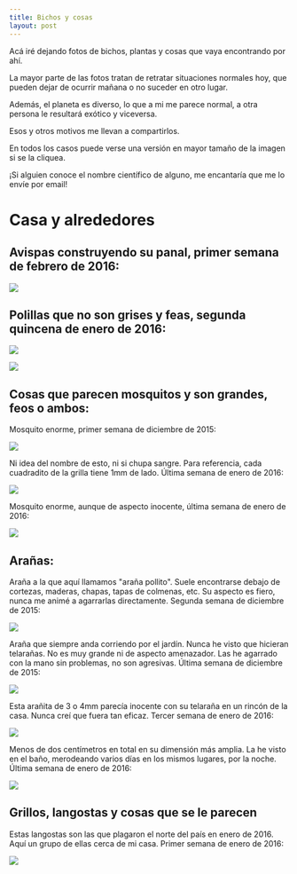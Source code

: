 ```yaml
---
title: Bichos y cosas
layout: post
---
```


Acá iré dejando fotos de bichos, plantas y cosas que vaya encontrando por ahí.

La mayor parte de las fotos tratan de retratar situaciones normales hoy, que pueden dejar de ocurrir mañana o no suceder en otro lugar.

Además, el planeta es diverso, lo que a mi me parece normal, a otra persona le resultará exótico y viceversa.

Esos y otros motivos me llevan a compartirlos.

En todos los casos puede verse una versión en mayor tamaño de la imagen si se la cliquea.

¡Si alguien conoce el nombre científico de alguno, me encantaría que me lo envíe por email!

# Casa y alrededores

## Avispas construyendo su panal, primer semana de febrero de 2016:

[![](00_avispas_thumb.jpg)](00_avispas.jpg)


## Polillas que no son grises y feas, segunda quincena de enero de 2016:

[![](01_polilla_amarilla_thumb.jpg)](01_polilla_amarilla.jpg)

[![](02_polilla_blanca_thumb.jpg)](02_polilla_blanca.jpg)


## Cosas que parecen mosquitos y son grandes, feos o ambos:

Mosquito enorme, primer semana de diciembre de 2015:

[![](03_mosquito_enorme_thumb.jpg)](03_mosquito_enorme.jpg)

Ni idea del nombre de esto, ni si chupa sangre. Para referencia, cada cuadradito de la grilla tiene 1mm de lado. Última semana de enero de 2016:

[![](04_noseque_abominable_thumb.jpg)](04_noseque_abominable.jpg)

Mosquito enorme, aunque de aspecto inocente, última semana de enero de 2016:

[![](05_mosquito_gigante_thumb.jpg)](05_mosquito_gigante.jpg)


## Arañas:

Araña a la que aquí llamamos "araña pollito". Suele encontrarse debajo de cortezas, maderas, chapas, tapas de colmenas, etc. Su aspecto es fiero, nunca me animé a agarrarlas directamente. Segunda semana de diciembre de 2015:

[![](06_arania_grandota_thumb.jpg)](06_arania_grandota.jpg)

Araña que siempre anda corriendo por el jardín. Nunca he visto que hicieran telarañas. No es muy grande ni de aspecto amenazador. Las he agarrado con la mano sin problemas, no son agresivas. Última semana de diciembre de 2015:

[![](07_arania_huevo_thumb.jpg)](07_arania_huevo.jpg)

Esta arañita de 3 o 4mm parecía inocente con su telaraña en un rincón de la casa. Nunca creí que fuera tan eficaz. Tercer semana de enero de 2016:

[![](08_arania_pequenita_thumb.jpg)](08_arania_pequenita.jpg)

Menos de dos centímetros en total en su dimensión más amplia. La he visto en el baño, merodeando varios días en los mismos lugares, por la noche. Última semana de enero de 2016:

[![](09_arania_pequenia_thumb.jpg)](09_arania_pequenia.jpg)


## Grillos, langostas y cosas que se le parecen

Estas langostas son las que plagaron el norte del país en enero de 2016. Aquí un grupo de ellas cerca de mi casa. Primer semana de enero de 2016:

[![](10_langostas_negras_thumb.jpg)](10_langostas_negras.jpg)
